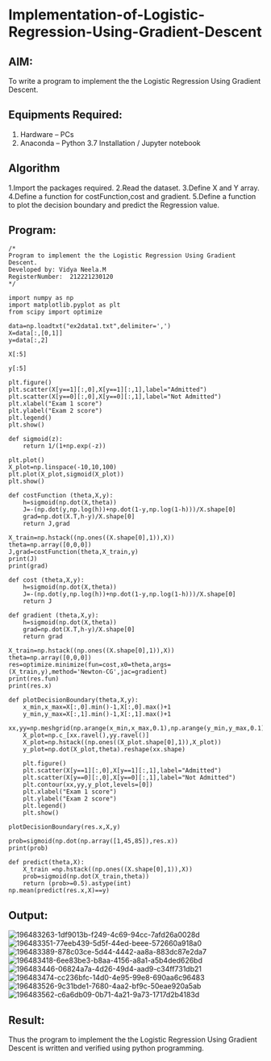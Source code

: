 
# Implementation-of-Logistic-Regression-Using-Gradient-Descent

## AIM:
To write a program to implement the the Logistic Regression Using Gradient Descent.

## Equipments Required:
1. Hardware – PCs
2. Anaconda – Python 3.7 Installation / Jupyter notebook

## Algorithm
1.Import the packages required.
2.Read the dataset.
3.Define X and Y array.
4.Define a function for costFunction,cost and gradient.
5.Define a function to plot the decision boundary and predict the Regression value.

## Program:
```
/*
Program to implement the the Logistic Regression Using Gradient Descent.
Developed by: Vidya Neela.M
RegisterNumber:  212221230120
*/
```
```
import numpy as np
import matplotlib.pyplot as plt
from scipy import optimize

data=np.loadtxt("ex2data1.txt",delimiter=',')
X=data[:,[0,1]]
y=data[:,2]

X[:5]

y[:5]

plt.figure()
plt.scatter(X[y==1][:,0],X[y==1][:,1],label="Admitted")
plt.scatter(X[y==0][:,0],X[y==0][:,1],label="Not Admitted")
plt.xlabel("Exam 1 score")
plt.ylabel("Exam 2 score")
plt.legend()
plt.show()

def sigmoid(z):
    return 1/(1+np.exp(-z))

plt.plot()
X_plot=np.linspace(-10,10,100)
plt.plot(X_plot,sigmoid(X_plot))
plt.show()

def costFunction (theta,X,y):
    h=sigmoid(np.dot(X,theta))
    J=-(np.dot(y,np.log(h))+np.dot(1-y,np.log(1-h)))/X.shape[0]
    grad=np.dot(X.T,h-y)/X.shape[0]
    return J,grad

X_train=np.hstack((np.ones((X.shape[0],1)),X))
theta=np.array([0,0,0])
J,grad=costFunction(theta,X_train,y)
print(J)
print(grad)

def cost (theta,X,y):
    h=sigmoid(np.dot(X,theta))
    J=-(np.dot(y,np.log(h))+np.dot(1-y,np.log(1-h)))/X.shape[0]
    return J

def gradient (theta,X,y):
    h=sigmoid(np.dot(X,theta))
    grad=np.dot(X.T,h-y)/X.shape[0]
    return grad

X_train=np.hstack((np.ones((X.shape[0],1)),X))
theta=np.array([0,0,0])
res=optimize.minimize(fun=cost,x0=theta,args=(X_train,y),method='Newton-CG',jac=gradient)
print(res.fun)
print(res.x)

def plotDecisionBoundary(theta,X,y):
    x_min,x_max=X[:,0].min()-1,X[:,0].max()+1
    y_min,y_max=X[:,1].min()-1,X[:,1].max()+1
    xx,yy=np.meshgrid(np.arange(x_min,x_max,0.1),np.arange(y_min,y_max,0.1))
    X_plot=np.c_[xx.ravel(),yy.ravel()]
    X_plot=np.hstack((np.ones((X_plot.shape[0],1)),X_plot))
    y_plot=np.dot(X_plot,theta).reshape(xx.shape)
    
    plt.figure()
    plt.scatter(X[y==1][:,0],X[y==1][:,1],label="Admitted")
    plt.scatter(X[y==0][:,0],X[y==0][:,1],label="Not Admitted")
    plt.contour(xx,yy,y_plot,levels=[0])
    plt.xlabel("Exam 1 score")
    plt.ylabel("Exam 2 score")
    plt.legend()
    plt.show()

plotDecisionBoundary(res.x,X,y)

prob=sigmoid(np.dot(np.array([1,45,85]),res.x))
print(prob)

def predict(theta,X):
    X_train =np.hstack((np.ones((X.shape[0],1)),X))
    prob=sigmoid(np.dot(X_train,theta))
    return (prob>=0.5).astype(int)
np.mean(predict(res.x,X)==y)
```

## Output:
![196483263-1df9013b-f249-4c69-94cc-7afd26a0028d](https://user-images.githubusercontent.com/94169318/200604619-bbc626b8-88a1-4e94-9eab-5e8bdcd45b6c.png)
![196483351-77eeb439-5d5f-44ed-beee-572660a918a0](https://user-images.githubusercontent.com/94169318/200604697-2fa7a6ae-fffb-4593-b56a-895d69d6d1eb.png)
![196483389-878c03ce-5d44-4442-aa8a-883dc87e2da7](https://user-images.githubusercontent.com/94169318/200604761-a5975c81-408d-4fe6-bf6a-17d4840108d6.png)
![196483418-6ee83be3-b8aa-4156-a8a1-a5b4ded626bd](https://user-images.githubusercontent.com/94169318/200604804-fb275bda-0e34-438d-8528-7de09f6a7e0a.png)
![196483446-06824a7a-4d26-49d4-aad9-c34ff731db21](https://user-images.githubusercontent.com/94169318/200604891-954ec55a-8230-408d-9b36-84070e380916.png)
![196483474-cc236bfc-14d0-4e95-99e8-690aa6c96483](https://user-images.githubusercontent.com/94169318/200604930-3c85e57d-baee-4bb9-9fba-8f1df0bc8527.png)
![196483526-9c31bde1-7680-4aa2-bf9c-50eae920a5ab](https://user-images.githubusercontent.com/94169318/200604986-08adc47a-5dfc-4e98-85bd-82afa250c273.png)
![196483562-c6a6db09-0b71-4a21-9a73-1717d2b4183d](https://user-images.githubusercontent.com/94169318/200605030-6466f5be-f599-41c7-bd38-8f87af990726.png)

## Result:
Thus the program to implement the the Logistic Regression Using Gradient Descent is written and verified using python programming.
